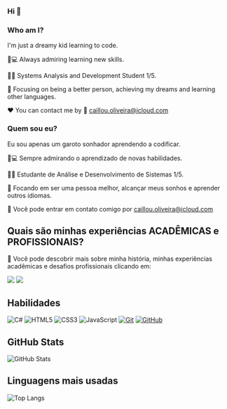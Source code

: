 ### Hi 👋


### Who am I? 

I'm just a dreamy kid learning to code.

🤩💻 Always admiring learning new skills.

🧑‍🎓 Systems Analysis and Development Student 1/5. 

🎯 Focusing on being a better person, achieving my dreams and learning other languages.

❤️ You can contact me by 💌 caillou.oliveira@icloud.com


### Quem sou eu? 

Eu sou apenas um garoto sonhador aprendendo a codificar.

🤩💻 Sempre admirando o aprendizado de novas habilidades.

🧑‍🎓 Estudante de Análise e Desenvolvimento de Sistemas 1/5.

🎯 Focando em ser uma pessoa melhor, alcançar meus sonhos e aprender outros idiomas.

💌 Você pode entrar em contato comigo por caillou.oliveira@icloud.com


## Quais são minhas experiências ACADÊMICAS e PROFISSIONAIS?

🧐 Você pode descobrir mais sobre minha história, minhas experiências acadêmicas e desafios profissionais clicando em:

<a href="https://www.linkedin.com/in/caillouoliveira"><img src="https://img.shields.io/badge/-LinkedIn-black?style=for-the-badge&logo=appveyor"></img></a>
<a href="http://lattes.cnpq.br/4151235037987708"><img src="https://img.shields.io/badge/-Lattes-black?style=for-the-badge&logo=appveyor"></img></a>

## Habilidades
![C#](https://img.shields.io/badge/C%23-0D1117?style=for-the-badge&logo=c-sharp&logoColor=823085)
![HTML5](https://img.shields.io/badge/HTML5-E34F26?style=for-the-badge&logo=html5&logoColor=white)
![CSS3](https://img.shields.io/badge/CSS3-1572B6?style=for-the-badge&logo=css3&logoColor=white)
![JavaScript](https://img.shields.io/badge/JavaScript-F7DF1E?style=for-the-badge&logo=javascript&logoColor=black)
[![Git](https://img.shields.io/badge/Git-000?style=for-the-badge&logo=git&logoColor=E94D5F)](https://git-scm.com/doc)
[![GitHub](https://img.shields.io/badge/GitHub-000?style=for-the-badge&logo=github&logoColor=30A3DC)](https://docs.github.com/)

## GitHub Stats
![GitHub Stats](https://github-readme-stats.vercel.app/api?username=00caillouoliveira&theme=transparent&bg_color=000&border_color=30A3DC&show_icons=true&icon_color=30A3DC&title_color=E94D5F&text_color=FFF)
## Linguagens mais usadas
![Top Langs](https://github-readme-stats-git-masterrstaa-rickstaa.vercel.app/api/top-langs/?username=00caillouoliveira&layout=compact&bg_color=000&border_color=30A3DC&title_color=E94D5F&text_color=FFF)
